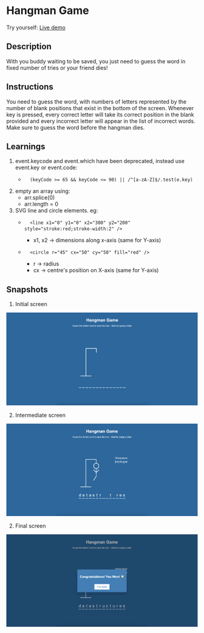 # Hangman Game

Try yourself: [Live demo](https://voice2post.netlify.app/)


## Description
With you buddy waiting to be saved, you just need to guess the word in fixed number of tries or your friend dies!


## Instructions
You need to guess the word, with numbers of letters represented by the number of blank positions that exist in the bottom of the screen. Whenever key is pressed, every correct letter will take its correct position in the blank provided and every incorrect letter will appear in the list of incorrect words. Make sure to guess the word before the hangman dies.


## Learnings
1. event.keycode and event.which have been deprecated, instead use event.key or event.code:
    - ```
        (keyCode >= 65 && keyCode <= 90) || /^[a-zA-Z]$/.test(e.key)
        ```
2. empty an array using:
    - arr.splice(0)
    - arr.length = 0
3. SVG line and circle elements. eg:
    - ```
        <line x1="0" y1="0" x2="300" y2="200" style="stroke:red;stroke-width:2" />
        ```
        - x1, x2 -> dimensions along x-axis (same for Y-axis)
    - ```
        <circle r="45" cx="50" cy="50" fill="red" />
        ```
        - r -> radius
        - cx -> centre's position on X-axis (same for Y-axis)


## Snapshots

1. Initial screen

![Instructions screen](./assets/initial-screen.png)


2. Intermediate screen

![Congratulations screen](./assets/intermediate-screen.png)


2. Final screen

![Congratulations screen](./assets/final-screen.png)



